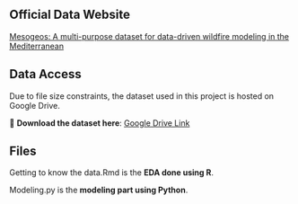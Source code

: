 ## Official Data Website
[Mesogeos: A multi-purpose dataset for data-driven wildfire modeling in the Mediterranean](https://orionlab.space.noa.gr/mesogeos/)

## Data Access

Due to file size constraints, the dataset used in this project is hosted on Google Drive.

📁 **Download the dataset here**: [Google Drive Link](https://drive.google.com/drive/folders/1aRXQXVvw6hz0eYgtJDoixjPQO-_bRKz9)

## Files

Getting to know the data.Rmd is the **EDA done using R**.

Modeling.py is the **modeling part using Python**.
